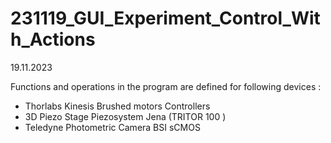 # 231119_GUI_Experiment_Control_With_Actions
19.11.2023

Functions and operations in the program are defined for following devices :

- Thorlabs Kinesis Brushed motors Controllers
- 3D Piezo Stage Piezosystem Jena (TRITOR 100 )
- Teledyne Photometric Camera BSI sCMOS
  
